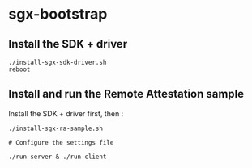 # sgx-bootstrap

## Install the SDK + driver
```
./install-sgx-sdk-driver.sh
reboot
```

## Install and run the Remote Attestation sample
Install the SDK + driver first, then :
```
./install-sgx-ra-sample.sh

# Configure the settings file

./run-server & ./run-client
```
